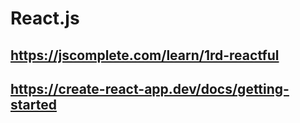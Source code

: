 # React.js

## https://jscomplete.com/learn/1rd-reactful

## https://create-react-app.dev/docs/getting-started

